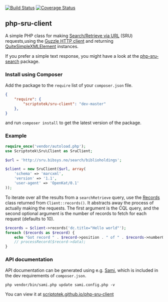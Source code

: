[![Build Status](https://img.shields.io/travis/scriptotek/php-sru-client.svg)](https://travis-ci.org/scriptotek/php-sru-client)
[![Coverage Status](https://img.shields.io/coveralls/scriptotek/php-sru-client.svg)](https://coveralls.io/r/scriptotek/php-sru-client?branch=master)

## php-sru-client

A simple PHP class for making [Search/Retrieve via URL](http://www.loc.gov/standards/sru/) (SRU) requests,using the 
[Guzzle HTTP client](http://guzzlephp.org/)
and returning 
[QuiteSimpleXMLElement](//github.com/danmichaelo/quitesimplexmlelement) instances.

If you prefer a simple text response, you might have a look at
the [php-sru-search](https://github.com/Zeitschriftendatenbank/php-sru-search) package.

### Install using Composer

Add the package to the `require` list of your `composer.json` file.

```json
{
    "require": {
        "scriptotek/sru-client": "dev-master"
    },
}
``` 

and run `composer install` to get the latest version of the package.

### Example

```php
require_once('vendor/autoload.php');
use Scriptotek\Sru\Client as SruClient;

$url = 'http://sru.bibsys.no/search/biblioholdings';

$client = new SruClient($url, array(
    'schema' => 'marcxml',
    'version' => '1.1',
    'user-agent' => 'OpenKat/0.1'
));
```

To iterate over all the results from a `searchRetrieve` query, use the [Records](//scriptotek.github.io/php-sru-client/api_docs/Scriptotek/Sru/Records.html) class returned from `Client::records()`. It abstracts away the process of actually making the requests. The first argument is
the CQL query, and the second optional argument is the number of records to fetch for each request (defaults to 10).

```php
$records = $client->records('dc.title="Hello world"');
foreach ($records as $record) {
	echo "Got record " . $record->position . " of " . $records->numberOfRecords() . "\n";
	// processRecord($record->data);
}
```

### API documentation 

API documentation can be generated using e.g. [Sami](https://github.com/fabpot/sami),
which is included in the dev requirements of `composer.json`.

    php vendor/bin/sami.php update sami.config.php -v

You can view it at [scriptotek.github.io/php-sru-client](//scriptotek.github.io/php-sru-client/)
